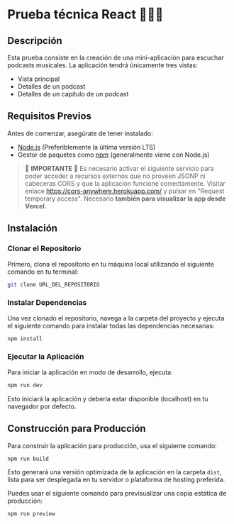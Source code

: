 # Prueba técnica React 🧙‍♂️🚀

## Descripción
Esta prueba consiste en la creación de una mini-aplicación para escuchar
podcasts musicales.
La aplicación tendrá únicamente tres vistas:
- Vista principal
- Detalles de un podcast
- Detalles de un capítulo de un podcast


## Requisitos Previos
Antes de comenzar, asegúrate de tener instalado:
- [Node.js](https://nodejs.org/) (Preferiblemente la última versión LTS)
- Gestor de paquetes como [npm](https://www.npmjs.com/) (generalmente viene con Node.js)

> 🚨 **IMPORTANTE** 🚨 Es necesario activar el siguiente servicio para poder acceder a recursos externos que no proveen JSONP ni
cabeceras CORS y que la aplicación funcione correctamente. Visitar enlace <https://cors-anywhere.herokuapp.com/> y pulsar en "Request temporary access". Necesario **también para visualizar la app desde Vercel.**


## Instalación

### Clonar el Repositorio
Primero, clona el repositorio en tu máquina local utilizando el siguiente comando en tu terminal:

```sh
git clone URL_DEL_REPOSITORIO
```

### Instalar Dependencias
Una vez clonado el repositorio, navega a la carpeta del proyecto y ejecuta el siguiente comando para instalar todas las dependencias necesarias:

```sh
npm install
```

### Ejecutar la Aplicación
Para iniciar la aplicación en modo de desarrollo, ejecuta:

```sh
npm run dev
```

Esto iniciará la aplicación y debería estar disponible (localhost) en tu navegador por defecto.

## Construcción para Producción
Para construir la aplicación para producción, usa el siguiente comando:

```sh
npm run build
```

Esto generará una versión optimizada de la aplicación en la carpeta `dist`, lista para ser desplegada en tu servidor o plataforma de hosting preferida.

Puedes usar el siguiente comando para previsualizar una copia estática de producción:

```sh
npm run preview
```


